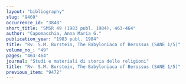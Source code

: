 ```yaml
---
layout: "bibliography"
slug: "9469"
occurrence_id: "3848"
short_title: "SMSR 49 (1983 publ. 1984), 463-464"
author: "Capomacchia, Anna Maria G."
publication_year: "1983 publ. 1984"
title: "Rv. S.M. Burstein, The Babyloniaca of Berossus (SANE 1/5)"
volume_no_: "49"
pages: "463-464"
journal: "Studi e materiali di storia delle religioni"
title: "Rv. S.M. Burstein, The Babyloniaca of Berossus (SANE 1/5)"
previous_item: "9472"
---
```

